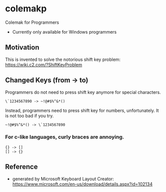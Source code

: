 # colemakp
Colemak for Programmers

* Currently only available for Windows programmers



## Motivation

This is invented to solve the notorious shift key problem: https://wiki.c2.com/?ShiftKeyProblem

## Changed Keys (from -> to)

Programmers do not need to press shift key anymore for special characters.
```
\`1234567890 -> ~!@#$%^&*()
``` 

Instead, programmers need to press shift key for numbers, unfortunately. It is not too bad if you try.
```
~!@#$%^&*() -> \`1234567890
```

### For c-like languages, curly braces are annoying. 
```
{} -> []
[] -> {}
```

## Reference
* generated by Microsoft Keyboard Layout Creator: https://www.microsoft.com/en-us/download/details.aspx?id=102134


